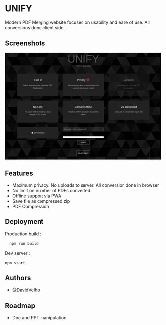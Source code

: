 
# UNIFY

Modern PDF Merging website focused on usability and ease of use. All conversions done client side.


## Screenshots

![App Screenshot](./assets/unify.png)

  
## Features

- Maximum privacy. No uploads to server. All conversion done in browser
- No limit on number of PDFs converted
- Offline support via PWA
- Save file as compressed zip
- PDF Compression
  
## Deployment

Production build : 

```bash
  npm run build
```

Dev server :

```bash
npm start
```
  
## Authors

- [@DavidVelho](https://github.com/theProgrammerDavid)

  
## Roadmap

- Doc and PPT manipulation
